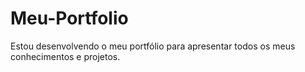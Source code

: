 # Meu-Portfolio
 Estou desenvolvendo o meu portfólio para apresentar todos os meus conhecimentos e projetos.
